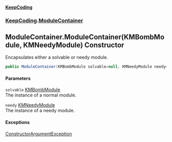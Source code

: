 #### [KeepCoding](index.md 'index')
### [KeepCoding](KeepCoding.md 'KeepCoding').[ModuleContainer](ModuleContainer.md 'KeepCoding.ModuleContainer')
## ModuleContainer.ModuleContainer(KMBombModule, KMNeedyModule) Constructor
Encapsulates either a solvable or needy module.  
```csharp
public ModuleContainer(KMBombModule solvable=null, KMNeedyModule needy=null);
```
#### Parameters
<a name='KeepCoding.ModuleContainer.ModuleContainer(KMBombModule.KMNeedyModule).solvable'></a>
`solvable` [KMBombModule](https://docs.microsoft.com/en-us/dotnet/api/KMBombModule 'KMBombModule')  
The instance of a normal module.
  
<a name='KeepCoding.ModuleContainer.ModuleContainer(KMBombModule.KMNeedyModule).needy'></a>
`needy` [KMNeedyModule](https://docs.microsoft.com/en-us/dotnet/api/KMNeedyModule 'KMNeedyModule')  
The instance of a needy module.
  
#### Exceptions
[ConstructorArgumentException](ConstructorArgumentException.md 'KeepCoding.Internal.ConstructorArgumentException')  
